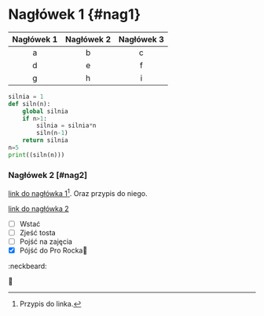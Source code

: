 # Nagłówek 1 {#nag1}
|Nagłówek 1|Nagłówek 2|Nagłówek 3|
|:--------:|:--------:|:--------:|
|a|b|c|
|d|e|f|
|g|h|i|

~~~py
silnia = 1
def siln(n):
    global silnia
    if n>1:
        silnia = silnia*n
        siln(n-1)
    return silnia
n=5
print((siln(n)))
~~~
### Nagłówek 2 [#nag2]

[link do nagłówka 1](#nag1)[^1]. Oraz przypis do niego.

[^1]: Przypis do linka.

[link do nagłówka 2](#nag2)

- [ ] Wstać
- [ ] Zjeść tosta
- [ ] Pojść na zajęcia
- [x] Pójść do Pro Rocka🍺

:neckbeard:

:shit:
